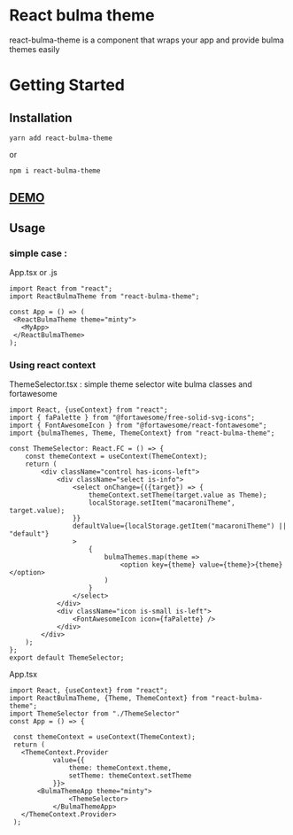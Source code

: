# React bulma theme

react-bulma-theme is a component that wraps your app and provide bulma themes easily 

# Getting Started

## Installation

`yarn add react-bulma-theme`

or

`npm i react-bulma-theme`

## [DEMO](http://146.59.195.46:5000/profil)

## Usage 
 ### simple case : 
 App.tsx or .js
 ```JSX
 import React from "react";
 import ReactBulmaTheme from "react-bulma-theme";

const App = () => (
  <ReactBulmaTheme theme="minty">
    <MyApp>
  </ReactBulmaTheme>
);
```

### Using react context
ThemeSelector.tsx : simple theme selector wite bulma classes and fortawesome

```JSX
import React, {useContext} from "react";
import { faPalette } from "@fortawesome/free-solid-svg-icons";
import { FontAwesomeIcon } from "@fortawesome/react-fontawesome";
import {bulmaThemes, Theme, ThemeContext} from "react-bulma-theme";

const ThemeSelector: React.FC = () => {
	const themeContext = useContext(ThemeContext);
	return (
		<div className="control has-icons-left">
			<div className="select is-info">
				<select onChange={({target}) => {
					themeContext.setTheme(target.value as Theme);
					localStorage.setItem("macaroniTheme", target.value);
				}}
				defaultValue={localStorage.getItem("macaroniTheme") || "default"}
				>
					{
						bulmaThemes.map(theme =>
							<option key={theme} value={theme}>{theme}</option>
						)
					}
				</select>
			</div>
			<div className="icon is-small is-left">
				<FontAwesomeIcon icon={faPalette} />
			</div>
		</div>
	);
};
export default ThemeSelector;
```

 App.tsx
 ```JSX
import React, {useContext} from "react";
import ReactBulmaTheme, {Theme, ThemeContext} from "react-bulma-theme";
import ThemeSelector from "./ThemeSelector"
const App = () => {
  
  const themeContext = useContext(ThemeContext);
  return (
  	<ThemeContext.Provider 
			value={{
				theme: themeContext.theme,
				setTheme: themeContext.setTheme
			}}>
		<BulmaThemeApp theme="minty">
      			<ThemeSelector>
    		</BulmaThemeApp>
	</ThemeContext.Provider>
  );
```
